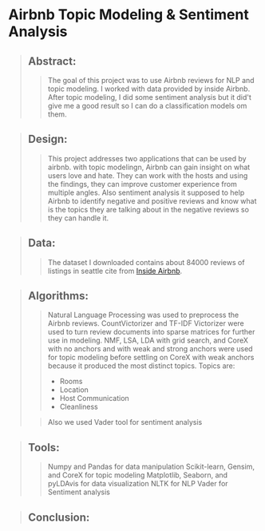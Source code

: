 # Airbnb Topic Modeling & Sentiment Analysis

> ## Abstract:
>> The goal of this project was to use Airbnb reviews for NLP and topic modeling. I worked with data provided by inside Airbnb. After topic modeling, I did some sentiment analysis but it did't give me a good result so I can do a classification models om them.

> ## Design:
>> This project addresses two applications that can be used by airbnb. with topic modelingn, Airbnb can gain insight on what users love and hate. They can work with the hosts and using the findings, they can improve customer experience from multiple angles. Also sentiment analysis it supposed to help Airbnb to identify negative and positive reviews and know what is the topics they are talking about in the negative reviews so they can handle it.

> ## Data:
>> The dataset I downloaded contains about 84000 reviews of listings in seattle cite from  [Inside Airbnb](http://insideairbnb.com/get-the-data.html). 

> ## Algorithms: 
>> Natural Language Processing was used to preprocess the Airbnb reviews. CountVictorizer and TF-IDF Victorizer were used to turn review documents into sparse matrices for further use in modeling.
>> NMF, LSA, LDA with grid search, and CoreX with no anchors and with weak and strong anchors were used for topic modeling before settling on CoreX with weak anchors because it produced the most distinct topics.
>> Topics are:
>> - Rooms
>> - Location
>> - Host Communication
>> - Cleanliness
>
>> Also we used Vader tool for sentiment analysis

> ## Tools:
>> Numpy and Pandas for data manipulation
>> Scikit-learn, Gensim, and CoreX for topic modeling
>> Matplotlib, Seaborn, and pyLDAvis for data visualization
>> NLTK for NLP
>> Vader for Sentiment analysis

> ## Conclusion:
>> 
